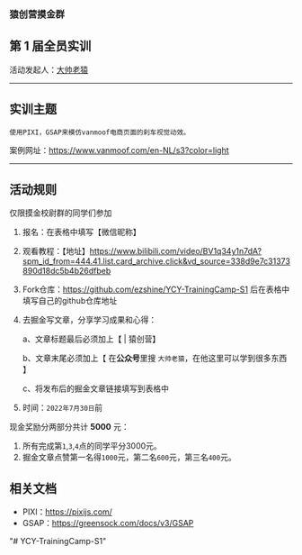 ### 猿创营摸金群
## 第 1 届全员实训

活动发起人：[大帅老猿](https://github.com/ezshine)

---

## 实训主题

    使用PIXI，GSAP来模仿vanmoof电商页面的刹车视觉动效。

案例网址：https://www.vanmoof.com/en-NL/s3?color=light

---

## 活动规则

仅限摸金校尉群的同学们参加

1. 报名：在表格中填写【微信昵称】
2. 观看教程：【地址】https://www.bilibili.com/video/BV1q34y1n7dA?spm_id_from=444.41.list.card_archive.click&vd_source=338d9e7c31373890d18dc5b4b26dfbeb
3. Fork仓库：https://github.com/ezshine/YCY-TrainingCamp-S1
    后在表格中填写自己的github仓库地址
4. 去掘金写文章，分享学习成果和心得：

    a、文章标题最后必须加上【 | 猿创营】
    
    b、文章末尾必须加上【 在**公众号**里搜 `大帅老猿`，在他这里可以学到很多东西 】
        
    c、将发布后的掘金文章链接填写到表格中

5. 时间：`2022年7月30日`前

现金奖励分两部分共计 **5000** 元：
1. 所有完成第`1`,`3`,`4`点的同学平分3000元。
2. 掘金文章点赞第一名得`1000`元，第二名`600`元，第三名`400`元。

## 相关文档
- PIXI：https://pixijs.com/
- GSAP：https://greensock.com/docs/v3/GSAP

"# YCY-TrainingCamp-S1" 
